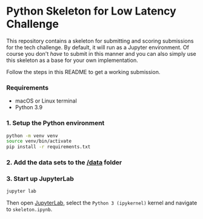 # Python Skeleton for Low Latency Challenge

This repository contains a skeleton for submitting and scoring submissions for the tech challenge. By default, it will run as a Jupyter environment. Of course you don't *have* to submit in this manner and you can also simply use this skeleton as a base for your own implementation.

Follow the steps in this README to get a working submission.

### Requirements

- macOS or Linux terminal
- Python 3.9

### 1. Setup the Python environment

```bash
python -m venv venv
source venv/bin/activate
pip install -r requirements.txt
```

### 2. Add the data sets to the [/data](/data) folder

### 3. Start up JupyterLab

```bash
jupyter lab
```

Then open [JupyterLab](http://localhost:8888/lab), select the `Python 3 (ipykernel)` kernel and navigate to `skeleton.ipynb`.

